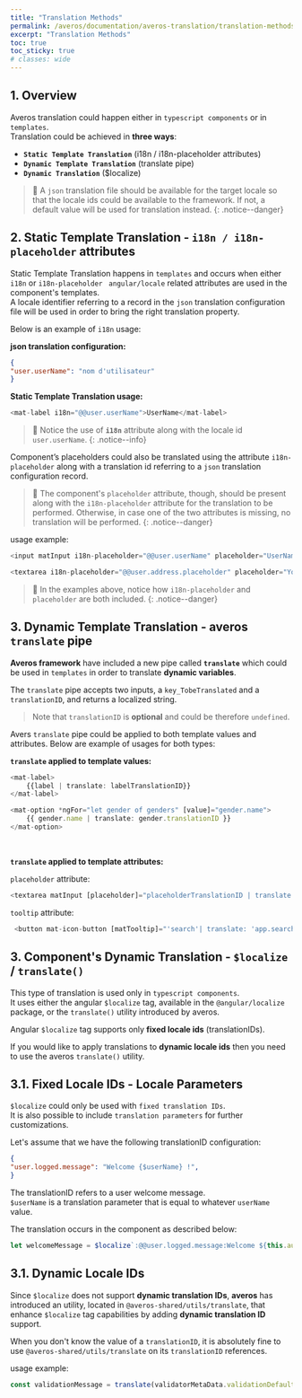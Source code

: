 ```yaml
---
title: "Translation Methods"
permalink: /averos/documentation/averos-translation/translation-methods/
excerpt: "Translation Methods"
toc: true
toc_sticky: true
# classes: wide
---
```


## 1. Overview

Averos translation could happen either in `typescript components` or in `templates`.<br/>
Translation could be achieved in **three ways**:
-	**`Static Template Translation`** (i18n / i18n-placeholder attributes)
-	**`Dynamic Template Translation`** (translate pipe)
-	**`Dynamic Translation`** ($localize)

>🚩 A `json` translation file should be available for the target locale so that the locale ids could be available to the framework. If not, a default value will be used for translation instead.
{: .notice--danger}

## 2. Static Template Translation - `i18n / i18n-placeholder` attributes

Static Template Translation happens in `templates` and occurs when either `i18n` or `i18n-placeholder ` `angular/locale` related attributes are used in the component's templates. <br/>
A locale identifier referring to a record in the `json` translation configuration file will be used in order to bring the right translation property. <br/>

Below is an example of `i18n` usage:

**json translation configuration:**
```json
{
"user.userName": "nom d'utilisateur"
}
```

**Static Template Translation usage:**

```typescript
<mat-label i18n="@@user.userName">UserName</mat-label>
```

>🚩 Notice the use of **`i18n`** attribute along with the locale id `user.userName`.
{: .notice--info}

Component’s placeholders could also be translated using the attribute `i18n-placeholder` along with a translation id referring to a `json` translation configuration record.<br/>

>🚩 The component's `placeholder` attribute, though, should be present along with the `i18n-placeholder` attribute for the translation to be performed. Otherwise, in case one of the two attributes is missing, no translation will be performed.
{: .notice--danger}

usage example:

```typescript
<input matInput i18n-placeholder="@@user.userName" placeholder="UserName" formControlName="userName" required>

<textarea i18n-placeholder="@@user.address.placeholder" placeholder="Your Address" matInput  formControlName="address" maxlength="100" required></textarea>
```

>🚩 In the examples above, notice how `i18n-placeholder` and `placeholder` are both included.
{: .notice--danger}


## 3. Dynamic Template Translation - averos `translate` pipe 

**Averos framework** have included a new pipe called **`translate`** which could be used in `templates` in order to translate **dynamic variables**. <br/>

The `translate` pipe accepts two inputs, a `key_TobeTranslated` and a `translationID`, and returns a localized string. <br/>

>Note that `translationID` is **optional** and could be therefore `undefined`.

Avers `translate` pipe could be applied to both template values and attributes. Below are example of usages for both types:

**`translate` applied to template values:**

```typescript
<mat-label>
 	{{label | translate: labelTranslationID}}
</mat-label>

<mat-option *ngFor="let gender of genders" [value]="gender.name">
    {{ gender.name | translate: gender.translationID }}
</mat-option>
```

<br/>

**`translate` applied to template attributes:**

`placeholder` attribute:
```typescript
<textarea matInput [placeholder]="placeholderTranslationID | translate: placeholderTranslationID" </textarea>
```

`tooltip` attribute:

```typescript
 <button mat-icon-button [matTooltip]="'search'| translate: 'app.search'"> </button>
```

## 3. Component's Dynamic Translation - `$localize` / `translate()`

This type of translation is used only in `typescript components`.<br/>
It uses either the angular `$localize` tag, available in the `@angular/localize` package, or the `translate()` utility introduced by averos. <br/>

Angular `$localize` tag supports only **fixed locale ids** (translationIDs).<br/>

If you would like to apply translations to **dynamic locale ids** then you need to use the averos `translate()` utility. <br/>

## 3.1. Fixed Locale IDs - Locale Parameters

`$localize` could only be used with `fixed translation IDs`. <br/>
It is also possible to include `translation parameters` for further customizations.<br/>

Let's assume that we have the following translationID configuration:

```json
{
"user.logged.message": "Welcome {$userName} !",
}
```
The translationID refers to a user welcome message.<br/>
`$userName` is a translation parameter that is equal to whatever `userName` value.<br/>

The translation occurs in the component as described below:

```typescript
let welcomeMessage = $localize`:@@user.logged.message:Welcome ${this.authenticationService.getCurrentloggedUser()}:userName:!`
```

## 3.1. Dynamic Locale IDs

Since `$localize` does not support **dynamic translation IDs**, **averos** has introduced an utility, located in `@averos-shared/utils/translate`, that enhance `$localize` tag capabilities by adding **dynamic translation ID** support. <br/>

When you don't know the value of a `translationID`, it is absolutely fine to use `@averos-shared/utils/translate` on its `translationID` references.

usage example:
```typescript
const validationMessage = translate(validatorMetaData.validationDefaultMessage, validatorMetaData.validationMessageTranslationID);
```

